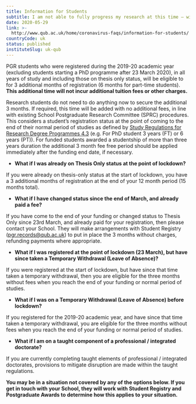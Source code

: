 ```yaml
---
title: Information for Students
subtitle: I am not able to fully progress my research at this time – will I get additional time at the end?
date: 2020-05-29
link: >-
  http://www.qub.ac.uk/home/coronavirus-faqs/information-for-students/
countryCode: uk
status: published
instituteSlug: uk-qub
---
```

PGR students who were registered during the 2019-20 academic year (excluding students starting a PhD programme after 23 March 2020), in all years of study and including those on thesis only status, will be eligible to for 3 additional months of registration (6 months for part-time students). **This additional time will not incur additional tuition fees or other charges.**

Research students do not need to do anything now to secure the additional 3 months. If required, this time will be added with no additional fees, in line with existing School Postgraduate Research Committee (SPRC) procedures. This considers a student’s registration status at the point of coming to the end of their normal period of studies as defined by [Study Regulations for Research Degree Programmes 4.3](http://www.qub.ac.uk/directorates/AcademicStudentAffairs/AcademicAffairs/GeneralRegulations/StudyRegulations/StudyRegulationsforResearchDegreeProgrammes/#d.en.717765) (e.g. For PhD student 3 years (FT) or 6 years (PT)). For funded students awarded a studentship of more than three years duration the additional 3 month fee free period should be applied immediately after the funding end date, if necessary.

  * **What if I was already on Thesis Only status at the point of lockdown?**  
  
If you were already on thesis-only status at the start of lockdown, you have a 3 additional months of registration at the end of your 12 month period (15 months total).  
  

  * **What if I have changed status since the end of March, and already paid a fee?**  
  
If you have come to the end of your funding or changed status to Thesis Only since 23rd March, and already paid for your registration, then please contact your School. They will make arrangements with Student Registry ([pgr.records@qub.ac.uk](mailto:pgr.records@qub.ac.uk)) to put in place the 3 months without charges, refunding payments where appropriate.  
  

  * **What if I was registered at the point of lockdown (23 March), but have since taken a Temporary Withdrawal (Leave of Absence)?**  
  
If you were registered at the start of lockdown, but have since that time taken a temporary withdrawal, then you are eligible for the three months without fees when you reach the end of your funding or normal period of studies.  
  

  * **What if I was on a Temporary Withdrawal (Leave of Absence) before lockdown?**  
  
If you registered for the 2019-20 academic year, and have since that time taken a temporary withdrawal, you are eligible for the three months without fees when you reach the end of your funding or normal period of studies.  
  

  * **What if I am on a taught component of a professional / integrated doctorate?**  
  
If you are currently completing taught elements of professional / integrated doctorates, provisions to mitigate disruption are made within the taught regulations.



**You may be in a situation not covered by any of the options below. If you get in touch with your School, they will work with Student Registry and Postgraduate Awards to determine how this applies to your situation.**
